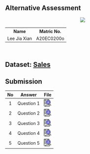 

## Alternative Assessment

<p align="center">
  <img height="200px" src="https://github.com/drshahizan/SECP3843/assets/97084950/356425ad-3bed-4d59-ba2a-68cee8ea22c5" />
</p>


<table align="center">
  <tr>
    <th>Name</th>
    <th>Matric No.</th>
  </tr>
  <tr>
    <td>Lee Jia Xian</td>
    <td>A20EC0200o</td>
  </tr>
</table>
<br>

## Dataset: <a href="https://github.com/drshahizan/dataset/tree/main/mongodb/01-Sales" >Sales</a>

## Submission
| No | Answer | File |
| :-----: | ----- | :------: |
| 1 | Question 1 | <a href="https://github.com/drshahizan/SECP3843/blob/main/submission/Leejxx/question%201/answerQ1.md"><img src="../../images/answer.png" width="24px" height="24px"></a> |
| 2 | Question 2 | <a href="./question2/question2.md"><img src="../../images/answer.png" width="24px" height="24px"></a> |
| 3 | Question 3 | <a href="./question3/question3.md"><img src="../../images/answer.png" width="24px" height="24px"></a> |
| 4 | Question 4 | <a href="./question4/question4.md"><img src="../../images/answer.png" width="24px" height="24px"></a> |
| 5 | Question 5 | <a href="./question5/question5.md"><img src="../../images/answer.png" width="24px" height="24px"></a> |

